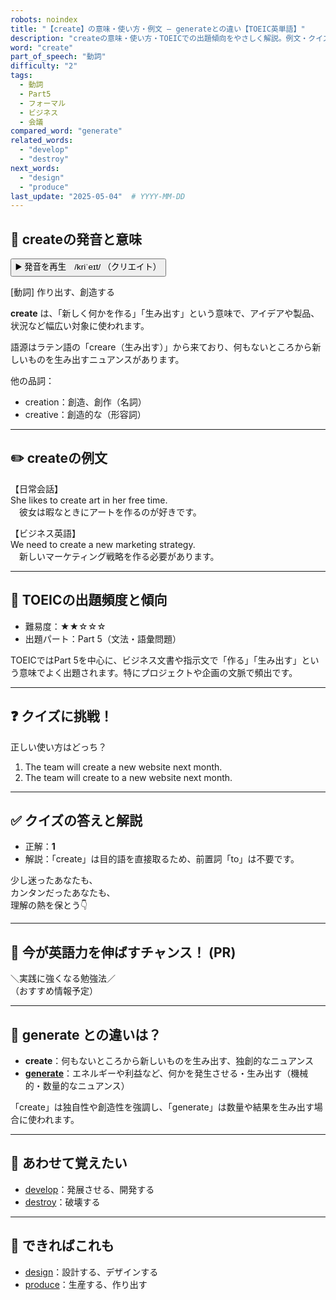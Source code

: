 ```yaml
---
robots: noindex
title: "【create】の意味・使い方・例文 ― generateとの違い【TOEIC英単語】"
description: "createの意味・使い方・TOEICでの出題傾向をやさしく解説。例文・クイズ付きでgenerateとの違いもわかりやすく学べます。"
word: "create"
part_of_speech: "動詞"
difficulty: "2"
tags:
  - 動詞
  - Part5
  - フォーマル
  - ビジネス
  - 会議
compared_word: "generate"
related_words:
  - "develop"
  - "destroy"
next_words:
  - "design"
  - "produce"
last_update: "2025-05-04"  # YYYY-MM-DD
---
```


## 🔰 createの発音と意味

<button class="play-audio" onclick="playTTS('create')">
  <span class="play-audio-main">
    ▶️ 発音を再生　/kriˈeɪt/
  </span>
  <span class="play-audio-sub">
    （クリエイト）
  </span>
</button>

[動詞] 作り出す、創造する

**create** は、「新しく何かを作る」「生み出す」という意味で、アイデアや製品、状況など幅広い対象に使われます。

語源はラテン語の「creare（生み出す）」から来ており、何もないところから新しいものを生み出すニュアンスがあります。

他の品詞：  
- creation：創造、創作（名詞）
- creative：創造的な（形容詞）

---

## ✏️ createの例文

【日常会話】  
She likes to create art in her free time.  
　彼女は暇なときにアートを作るのが好きです。

【ビジネス英語】  
We need to create a new marketing strategy.  
　新しいマーケティング戦略を作る必要があります。

---

## 🎯 TOEICの出題頻度と傾向

- 難易度：★★☆☆☆
- 出題パート：Part 5（文法・語彙問題）

TOEICではPart 5を中心に、ビジネス文書や指示文で「作る」「生み出す」という意味でよく出題されます。特にプロジェクトや企画の文脈で頻出です。

---

## ❓ クイズに挑戦！

正しい使い方はどっち？

1. The team will create a new website next month.  
2. The team will create to a new website next month.

---

## ✅ クイズの答えと解説

- 正解：**1**
- 解説：「create」は目的語を直接取るため、前置詞「to」は不要です。

少し迷ったあなたも、  
カンタンだったあなたも、  
理解の熱を保とう👇️

---

## 🚀 今が英語力を伸ばすチャンス！ (PR)

<div class="info-center">
＼実践に強くなる勉強法／<br>  
（おすすめ情報予定）
</div>

---

## 🤔  generate との違いは？

- **create**：何もないところから新しいものを生み出す、独創的なニュアンス
- **[generate](/word/generate/)**：エネルギーや利益など、何かを発生させる・生み出す（機械的・数量的なニュアンス）

「create」は独自性や創造性を強調し、「generate」は数量や結果を生み出す場合に使われます。

---

## 🧩 あわせて覚えたい

- [develop](/word/develop/)：発展させる、開発する
- [destroy](/word/destroy/)：破壊する

---

## 📖 できればこれも

- [design](/word/design/)：設計する、デザインする
- [produce](/word/produce/)：生産する、作り出す

<!-- cvid: aid46_bid46 -->
